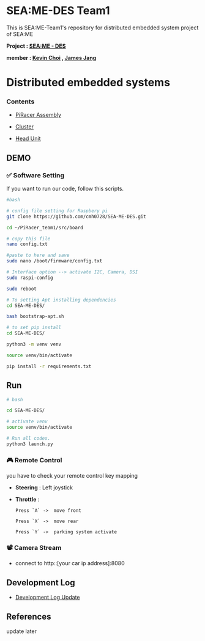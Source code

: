 # SEA:ME-DES Team1 
This is SEA:ME-Team1's repository for distributed embedded system project of SEA:ME 

**Project : <ins>[SEA:ME - DES](https://github.com/SEA-ME/SEA-ME-course-book/tree/main/DistributedEmbeddedSystems)</ins>**

**member : <ins>[Kevin Choi](https://github.com/cmh0728)</ins> , <ins>[James Jang](https://github.com/jjangddung)</ins>**

<!-- 목차 및 소개  -->
# Distributed embedded systems

### Contents
<!-- - <ins>[Software Setting]()</ins> -->
- <ins>[PiRacer Assembly](https://github.com/cmh0728/SEA-ME-DES/blob/main/mdFiles/PiRacer.md)</ins>

- <ins>[Cluster](https://github.com/cmh0728/SEA-ME-DES/blob/main/mdFiles/Cluster.md)</ins>

- <ins>[Head Unit](https://github.com/cmh0728/SEA-ME-DES/blob/main/mdFiles/HeadUnit.md)</ins>


## DEMO 

### ✅ Software Setting
If you want to run our code, follow this scripts.


```bash
#bash

# config file setting for Raspbery pi
git clone https://github.com/cmh0728/SEA-ME-DES.git

cd ~/PiRacer_team1/src/board

# copy this file
nano config.txt 

#paste to here and save
sudo nano /boot/firmware/config.txt 

# Interface option --> activate I2C, Camera, DSI
sudo raspi-config

sudo reboot

# To setting Apt installing dependencies
cd SEA-ME-DES/

bash bootstrap-apt.sh

# to set pip install 
cd SEA-ME-DES/

python3 -m venv venv

source venv/bin/activate

pip install -r requirements.txt
```

## Run
```bash
# bash

cd SEA-ME-DES/

# activate venv
source venv/bin/activate 

# Run all codes.
python3 launch.py 
```

### 🎮 Remote Control 
you have to check your remote control key mapping 

- **Steering** : Left joystick  
- **Throttle** : 

      Press `A` ->  move front
    
      Press `X` ->  move rear
      
      Press `Y` ->  parking system activate

### 📽️ Camera Stream 

- connect to http::[your car ip address]:8080


<!-- 개발 로그 및 할 일들  -->

## Development Log 
- <ins>[Development Log Update](https://github.com/cmh0728/SEA-ME-DES/blob/main/log.md)</ins>


## References

update later


